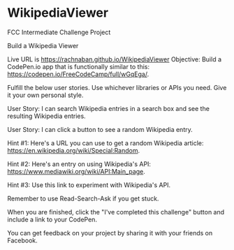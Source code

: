 # WikipediaViewer
FCC Intermediate Challenge Project


Build a Wikipedia Viewer 

Live URL is https://rachnaban.github.io/WikipediaViewer
Objective: Build a CodePen.io app that is functionally similar to this: https://codepen.io/FreeCodeCamp/full/wGqEga/.

Fulfill the below user stories. Use whichever libraries or APIs you need. Give it your own personal style.

User Story: I can search Wikipedia entries in a search box and see the resulting Wikipedia entries.

User Story: I can click a button to see a random Wikipedia entry.

Hint #1: Here's a URL you can use to get a random Wikipedia article: https://en.wikipedia.org/wiki/Special:Random.

Hint #2: Here's an entry on using Wikipedia's API: https://www.mediawiki.org/wiki/API:Main_page.

Hint #3: Use this link to experiment with Wikipedia's API.

Remember to use Read-Search-Ask if you get stuck.

When you are finished, click the "I've completed this challenge" button and include a link to your CodePen.

You can get feedback on your project by sharing it with your friends on Facebook.
